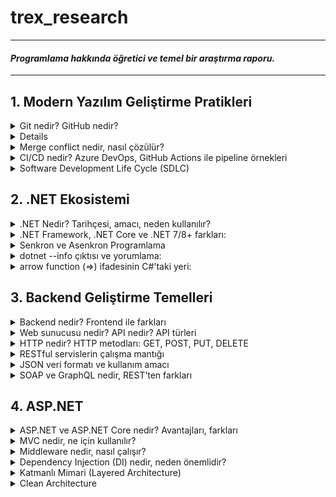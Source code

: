 # trex_research
***
#### *Programlama hakkında öğretici ve temel bir araştırma raporu.*
***

## 1. Modern Yazılım Geliştirme Pratikleri

<details>
<summary>Git nedir? GitHub nedir?</summary>
    
* Kısaca açıklamak gerekirse, Git bir versiyon kontrol sistemidir. Ancak Git'i bu şekilde açıklamak tabiri caizse hakkını yemek olur. Git, diğer versiyon kontrol sistemlerine kıyasla (CVS, Subversion, Perforce vb.) dosyaları çok farklı bir şekilde ele alır. Bu vizyoner tavrı sayesinde Git, günümüzde yazılımcıların vazgeçilmezi olmuştur.
* Git'in dosyaları ele alma sisteminden bahsetmek gerekirse, diğer versiyon kontrol sistemleri dosyaları bir bütün olarak ele alırken, Git dosyaların adeta neye benzediğini kaydeder , bir nevi fotoğrafını çeker, ve böylelikle her işlemde dosyaları oradan oraya taşımak yerine yalnızca son değişiklikleri birbiriyle kıyaslayarak veri tabanına alır. Yalnız bu 'fotoğraflar' şüphelenebileceği gibi veri kayıpları olabilecek bir şekilde çalışmazlar. Git, kullandığı bir algoritma sayesinde dosyaların içeriklerinden 40 karakterlik bir string oluşturur. Bu sisteme SHA-1 hash adı verilir. Git, dosyaları bu hash string'leri kullanarak kıyaslar. Bu sayede Git hem her versiyonda bütün dosya değişiklikleri yapmayarak depolama alanından ve veri aktarımından tasarruf etmiş olur, hem de bu akıllı mekanizması sayesinde kendisinin haberi olmayan herhangi bir dosya değişikliği, silinmesi vb., yapılmasına izin vermez. Kısaca Git, dosyaların her versiyonunu kaydetmez ancak dosyaların her versiyonuna erişim sağlayabilir çünkü dosyalarda yapılan değişiklikleri kaydeder.
* Örnek bir SHA-1 hash string'i:
    * `24b9da6552252987aa493b52f8696cd6d3b00373`
* GitHub bir Git sunucusudur. Git ile depolanmış kodların host'lanabildiği bir uzak bilgisayar, bir nevi buluttur. GitLab, Gitea, Bitbucket, Gogs gibi farklı Git sunucuları da mevcuttur. Şu anda yazılımcılar arasında en popüler olanı GitHub'dır.

</details>

<details>
<summary`>Temel Git komutları: init, clone, add, commit, push, pull, branch, merge</summary>

* **`init`**: Boş bir Git repository'si oluşturur. Repository, Git'in üzerinde versiyon kontrolü yapacağı klasörlere verilen addır.
    * `cd Desktop` Masaüstüne gittim.
    * `mkdir trex_research` 'trex_research' adlı bir klasör oluşturdum.
    * `git init` 'trex_research' adında bir Git repository'si oluşturdum.
    * `ls` Şu anda klasör boş.
* README.md dosyasını manuel bir şekilde oluşturdum. Markdown dosyasını JupyterLab kullanarak düzenledim.
* **`add`**: Modified stage'de olan bir dosyayı, staged olmak üzere, gelecek commit'e ekler.
    * `git add README.md` 'README.md' Markdown dosyamı bir sonraki commit'e eklemek için işaretledim.
* *Git sisteminde modified, staged ve committed olmak üzere üç dosya türü vardır. Modified, Git'in local veritabanından farklı olan, üzerinde değişiklik yapılmış dosyalardır. Staged, bir sonraki commit'e eklenmek üzere add komutu ile işaretlenmiş dosyalardır. Committed, commit komutu ile yerel veritabanına eklenmiş dosyalardır.*
* **`commit`**: 'add' komutu ile eklenmiş, staged duruma gelmiş, bütün dosyaları committed duruma getirir yani yerel veritabanına ekler. Dosyaları 'push' komutu ile sunucuya yüklenmek üzere adeta paketler ve etiketler.
    * `git commit -m "paket mesajı"` Staged duruma getirdiğim bütün dosyalarımı (yalnızca 'README.md') bir sonraki 'push'ta GitHub'a yüklemek için paketledim, yerel veritabanına kaydettim.
    * Eğer '-m' ve beraberinde bir paket mesajı kullanmazsak Git bizi Vim veya Nano gibi bir text editor'e yönlendirir. Ben bunun yerine mesajımı '-m' kullanarak tek komutta eklemeyi tercih ediyorum.
* **`push`**: Sunucuya yüklenmek üzere paketlenmiş yerel veritabanındaki bütün değişiklikleri sunucuya gönderir.
    * `git push` 'README.md' dosyasını GitHub'a yükledim.
* **`fetch`**: Sunucudaki versiyon ile yerel veritabanındaki versiyonu kıyaslar, sunucudaki güncelse değişiklikleri alır.
    * `git fetch` Sunucudaki 'README.md' ile yerel aynı.
* **`merge`**: 'fetch' ile aldığı değişiklikleri yerel dosyalarla birleştirir. Branch'ları birleştirmek için de kullanılır.
    * `git merge` Already up to date.
* **`pull`**: 'fetch' ve sonrasında 'merge' uygular.
    * `git pull` Already up to date.
* **`branch`**: Var olan versiyonun ikisi birbiriyle çakışmayan bir klonunu üretir. Bir nevi paralel evren gibi çalışır. Başka branch'taki değişiklikler ana branch'i etkilemez.
    * `git branch test` 'test' adında bir branch oluşturur.
    * `git branch` '* main' ve 'test' olmak üzere iki branch görünüyor. '* main' şu anda main branch'teyiz demek.
* **`checkout`**: branch'lar arası geçiş yapmayı sağlar.
    * `git checkout test` main branch'tan çıkar ve test adındaki branch'a girer.
    * `git branch` 'main' ve '* test' olmak üzere iki branch görünüyor. Şu anda test'teyiz.
    * Burada yapacağımız bütün 'add', 'commit', 'push' işlemleri test branch'ın içerisinde olacak.
* **`stash`**: Değişiklik yapılmış dosyaları daha sonra geri dönebilmek üzere kenara atar. 'pull' yapıp yine de lokal değişiklikleri yitirmemeye yarar.
    * `git stash`: Henüz commit'lenmemiş ama 'add'lenmiş değişiklikleri kenara attım.
    * `git pull`: Sunucudaki güncel değişiklikleri çektim.
    * `git add README.md`: Dosyada değişiklik yaptım ve commit yapmak üzere paketledim.
    * `git commit -m "stash test"`: Paketim göndermeye hazır.
    * `git push`: Değişiklikleri sunucuya gönderdim.
    * `git stash pop`: Kenara atmış olduğum değişiklikleri elimdeki dosyalara uyguladım.
</details>

<details>
<summary>Merge conflict nedir, nasıl çözülür?</summary>

* Merge conflict, iki branch'ın 'merge'lenirken bir dosyanın aynı yerinde farklı değişiklikler yapılmış olmasından kaynaklanan 'merge'lenememe durumudur. Git, aynı yerde birbirinden farklı iki değişikliği nasıl ele alması gerektiğini bilemez ve hata verir. Dosyada çakışan bölge(ler),
    * `<<<<<<<HEAD` ve `=======`
* arasında gösterilir. Bu kısımda hangi versiyonun kabul edileceği yazılımcı tarafından manuel şekilde belirlenir ve ancak böyle 'merge' işlemi gerçekleşebilir.
</details>

<details>
<summary>CI/CD nedir? Azure DevOps, GitHub Actions ile pipeline örnekleri</summary>

* **CI (Continuous Integration)**: CI basitçe kodunuzu sıklıkla ortak branch'e yüklemek, kendi kodunuzu da ortak kodu da güncel tutmak demektir. Yazılımcılar kodlarını kendi local branch'lerinde tutma eğilimi gösterebilirler. Bu prensip, bu duruma karşı olarak yazılımcıların kodlarını sıklıkla paylaşmaları gerektiğini söyler.
* **CD (Continuous Delivery)**: CD, otomatik testler vb. kullanarak değişiklik yaptığınız kodunuzu da daima 'deployable' yani yayımlanabilir bir durumda tutma prensibidir.
* CI/CD pipeline dediğimiz şey basitçe bir yazılımcı ortak branch'e bir kod yüklediği zaman kodun otomatik şekilde yayımlanana kadar geçtiği adımlardır. Ortak branch'e bir kod yüklendiğinde, bu kodu önceden belirlenmiş testlere otomatik bir şekilde sokup, daha sonra projeyi otomatik bir şekilde build'leyip, süreç içerisinde herhangi bir sorun çıkmazsa da otomatik bir şekilde yayımlanmasına yarar. Çıkan bir sorunda da işlem durur ve ilgili yazılımcıya bildirim gider.
* Ortak branch'e her güncelleme geldiği zaman manuel bir şekilde kodları birleştirip test etmek ve yayımlamak insan hatalarına izin veren, yavaş ve verimsiz bir yöntem olduğu için pipeline çok kullanışlıdır.
* Basit bir GitHub Actions pipeline örneği: `trex_research/.github/workflows/hello-world.yml`
    * <pre> name: Basit Pipeline
        on: [push]
        jobs:
          hello-job:
            runs-on: ubuntu-latest
            steps:
              - name: Merhaba Dünya Yaz
                run: echo "Merhaba, dünya!"</pre>
    * Bu oldukça basit bir pipeline örneğidir. Tanımda anlatıldığı gibi otomatik test uygulama ve program deploy'lama işlevi yok ancak yeni kod geldiğinde GitHub'da repository'nin içindeki Actions terminalinde "Merhaba dünya!" yazıyor.
    * CI/CD kavramı bir .NET projesinde tıpkı diğer alanlarda kullanıldığı gibi kullanılabilir. Projeye yapılan katkılar otomatik testlerden geçip otomatik build'lenerek yine otomatik bir şekilde deploy'lanabilir.
</details>

<details>
<summary>Software Development Life Cycle (SDLC)</summary>

* Yazılım geliştirme sürecinin aşamaları, kaynaktan kaynağa değişmekle birlikte 6-7 adımdan oluşur.
    * **1.) Adım: Planlama**: Projenin büyüklüğü, kapsamlılığı, karmaşıklığı, içeriği, gereksinimleri, hedefleri ve özellikle neye ihtiyacının *olmadığı* bu aşamada belirlenir.
        * İlerleyen zamanlarda 'feature-creep' yaşamamak için projenin çapı daha ilk aşamadan belirlenmelidir.
    * **2.) Adım: Analiz ve Gereksinim Oluşturma**: Bu aşamada projenin özellikleri belirlenir. Bir yazılım projesinde yazılım gereksinimlerini (SR - Software Requirements) doğru oluşturmak çok önemlidir. Projenin geliştirilme sürecinin neredeyse tamamına yön verecek kritik bir aşamadır. Eğer proje çapı birinci aşamada tutarlı belirlendiyse ve bu aşamada çapa yönelik gereksinimler isabetli ve verimli şekilde oluşturulduysa bu projenin programlama süreci görece rahat geçecektir.
    * **3.) Adım: Mimari Dizaynı**: Bu aşamada projenin kodlarının mimarisi belirlenir. Arayüz tasarımları yapılır. Amaca en uygun yöntemler kullanılmak üzere seçilir. Aynı zamanda bu aşamada projenin siber güvenliği de düşünülebilir.
    * **4.) Adım: Kodlama**: Bu aşamada önceki adımlarda oluşturulmuş özellikler, fonksiyonlar, planlar ve kurallar uygulanarak proje kodlanır. Kullanılacak uygun yazılım dilleri seçilir, kodlar oluşturulur.
    * **5.) Adım: Testler**: Bu aşamada yazılmış olan kodların ekstrem noktaları, güvenlik açıkları, entegrasyonları, fonksiyonları, hepsi tek tek test edilir. Bu aşamadan önce hiç test uygulanmadığı düşünülmesin, bu aşamaya kadar küçük testler hep uygulanır ancak bu aşamada her şeyin kapsamlı testleri yazılır ve olabildiğince bug'sız bir program oluşturulmaya çalışılır.
    * **6.) Adım: Yayımlama**: Bu aşamada program adım adım yayımlanmaya başlar. Önce 'beta' diye adlandırılan, programın sınırla sayıda kullanıcıya ulaştırıldığı bir aşamaya girilir ve programın genel kullanıcı kullandığında nasıl bir deneyim sunduğu gözlemlenir. Gözden kaçmış pürüzler bu aşamada toparlanır ve ardından program yayımlanır.
    * **7.) Adım: Bakım**: Artık programın zaman içerisinde tespit edilememiş, mümkün olduğunca az, bug'ları ortaya çıkmaya başlar. Onları düzeltmek, programı değişen ihtiyaçlara göre güncellemek, destek vermek, bu aşamanın işidir. DevOps (development-IT operation) takımları bu aşamada CI/CD kullanarak programı günceller ve düzeltir.
* Bir yazılımcının sadece kod yazmaktan çok daha fazlasını bilmesi gerektiği bu anlatılan adımlardan aşikardır. Bir yazılımcı bu süreçte proje maliyeti hesaplama, kullanıcı isteklerini öğrenme, dil hakimiyeti ve hangi durumda hangi dilin kullanılması gerektiği hakkında tecrübe vb. çeşitli kabiliyetlere ihtiyaç duyar. Yazılım geliştirme sürecinde her aşamada yazılımcının rolü çok büyüktür.
</details>

## 2. .NET Ekosistemi

<details>
<summary>.NET Nedir? Tarihçesi, amacı, neden kullanılır?</summary>

* *.NET Tarihçesi*:
    * 90'ların sonunda Microsoft .NET platformunun ilk adımlarını attı. 2000 yılında C# yazılım dili duyuruldu. .NET Framework ve C#, .NET platformunu oluşturdu. 2014 yılında Microsoft, .NET Core'u duyurdu. .NET Framework'ün aksine açık kaynak kodlu, platformlar arası çalışabilen .NET Core ile beraber Microsoft, geçmiş kütüphaneleri de açık kaynak kodluya çevirdi. Bu platformun gelecekteki bütün .NET platformlarının temeli olacağı öne sürüldü. 2016'da .NET Core 1.0 ve Visual Studio Update 3 çıktı ve .NET Core'da yazılım geliştirme başladı. 2017'de .NET Core 2.0, Visual Studio 2017 15.3, ASP.NET Core 2.0 ve Entity Framework Core 2.0 çıktı. 2018'de önce .NET Core 2.1 ve Aralık ayında .NET Core 2.2 çıktı. 2019'da .NET Core 3 çıktı. .NET Core 3, Windows masaüstü uygulaması geliştirmeye olanak sağlıyordu ayrıca olağanüstü performans geliştirmeleri ve ek kütüphanelerle geliyordu. 2020'de .NET 5.0 çıktı. İsimden 'core' ibaresi kaldırıldı ve 4.0 versiyon sayısı atlandı. 2021'de .NET 6.0, 2022'de .NET 7.0, 2023'te .NET 8.0 ve 2024'te son versiyon olan .NET 9.0 çıktı.
    * Büyük versiyon geçişleri geçmiş API'ları bozuyorken küçük güncellemeler hata düzeltmeleri, ek kütüphaneler ve performans geliştirmelerinden oluşuyordu.
</details>

<details>
<summary>.NET Framework, .NET Core ve .NET 7/8+ farkları:</summary>
    
|Özellik| .NET Framework   | .NET Core | .NET 7/8+  |
|:-----------------:|:-----------------:|:-----------------:|:-----------------:|
|Platform desteği|Yalnızca Windows'ta çalışır|Platformlar arası çalışır(Linux,Windows,Mac vb.)|Platformlar arası çalışır|
|Güncellemeler|Güncelleme almaz|Güncelleme almaz|Güncelleme almaya devam eder|
|Kaynak kodu|Açık kaynak kodlu değil|Açık kaynak kodlu|Açık kaynak kodlu|
|Desteklediği araçlar|Visual Studio|Visual Studio, VS Code, CLI araçları|Visual Studio, VS Code, CLI araçları|
|Kullanım alanları|Eski Windows uygulamaları|Çoklu platform uygulamaları, Web, API, Mikroservis|Modern çoklu platform uygulamaları, Bulut, Web API ve dahası|
|Performans|Kıyasla düşük|Ortalama|En iyi performans|
</details>

<details>
<summary>Senkron ve Asenkron Programlama</summary>

* async, await, Task, Configureawait gibi anahtar kavramlar:
    * **async**: Kendinden sonraki kodun çalışması için işini bitirmesi gerekmeyen kod bloklarında kullanılır. *Aynı anda* birden fazla iş yapmak için kullanılır. Örneğin, programda kullanıcı ile alakasız ama yapılması gereken bir iş varsa, bu işi kullanıcı deneyimini hiç etkilemeden, arkaplanda, halletmek için **async** kullanılabilir.
    * **await**: Bitmesi uzun sürmesi beklenen kodlardan önce kullanılır. Yazılım diline bu işin bitmesini beklerken diğer satırlarla ilgilenmesi gerektiğini ama bu iş bittiğinde buraya geri döneceğini söyler.
    * **Task**: **await** ile birlikte çağırılacak **async** işi belirtir.
    * **Configureawait**: Varsayılan olarak açık gelir. *.Configureawait(false)* diyerek kapatılabilir. Bir görev bittiğinde başladığı akışa (thread) geri dönmesi anlamına gelir. Kullanıcı arayüzü uygulamalarında kapatılmamasına özen gösterilmelidir zira kullanıcı arayüzleri akış değiştirerek çalışamazlar. Kütüphane kodlarında kapatılması mantıklı olabilir.
 
* Senkron, Asenkron örnek senaryo açıklamaları:
    * HTTP çağrıları, Web API çağrıları vb. bekleme gerektirebilen işlemlerdir. Geleneksel senkron programlama ile bu işlemleri yapmaya çalışmak, lokal bilgisayarın elinde olmayan bir bekleme oluşturacağı için, kullanıcı deneyimi ve zaman verimliliği bakımlarından epey mantıksızdır. Kullanıcı, arkaplanda veri çağrıları yapılmışken başka işlerle ilgilenebilmek ister. Neticede, hiçbirimiz evde bulaşık makinesi çalışıyor diye donup kalmıyoruz, makinenin işini bitirmesini beklerken başka işlerle uğraşıyoruz. Bu şekilde bekleme gerektirebilen işlemleri senkron programlama ile çağırmak aynı bulaşık makinesinin işini bitirmesini oturup beklemek kadar mantıksızdır. Asenkron programlama sayesinde kullanıcı, çağırdığı bir verinin gelmesini beklerken, programın başka bir yerinde başka bir işlem yaparak kendisine epey zaman kazandırabilir.
</details>

<details>
<summary> dotnet --info çıktısı ve yorumlama:</summary>
    
    ```
    .NET SDK:
     Version:           8.0.412
     Commit:            819e1a9566
     Workload version:  8.0.400-manifests.9cf71931
     MSBuild version:   17.11.31+933b72e36
    
    Runtime Environment:
     OS Name:     Mac OS X
     OS Version:  15.6
     OS Platform: Darwin
     RID:         osx-arm64
     Base Path:   /usr/local/share/dotnet/sdk/8.0.412/
    
    .NET workloads installed:
    Configured to use loose manifests when installing new manifests.
    There are no installed workloads to display.
    
    Host:
      Version:      8.0.18
      Architecture: arm64
      Commit:       ef853a7105
    
    .NET SDKs installed:
      8.0.412 [/usr/local/share/dotnet/sdk]
    
    .NET runtimes installed:
      Microsoft.AspNetCore.App 8.0.18 [/usr/local/share/dotnet/shared/Microsoft.AspNetCore.App]
      Microsoft.NETCore.App 8.0.18 [/usr/local/share/dotnet/shared/Microsoft.NETCore.App]
    
    Other architectures found:
      None
    
    Environment variables:
      Not set
    
    global.json file:
      Not found
    
    Learn more:
      https://aka.ms/dotnet/info
    
    Download .NET:
      https://aka.ms/dotnet/download
    ```
    
* .NET 8.0.412 versiyonu kurulu. arm64 mimarili işlemcide Mac OS işletim sistemi üzerinde çalışıyor. Henüz workload yüklenmemiş.
</details>

<details>
<summary>arrow function (=>) ifadesinin C#'taki yeri:</summary>

* Tek satırda fonksiyon tanımlama:
      ```
      static int Multiply(int x, int y) => x * y;
      ```
* Lambda ifadesi:
      ```
      Func<int, int> square = n => n * n;
      ```
</details>

## 3. Backend Geliştirme Temelleri

<details>
<summary>Backend nedir? Frontend ile farkları</summary>

* **Backend**, bir yazılım programının, sunucu tarafında çalışan, mantık ve veri işlemlerinin halledildiği katmandır. Çeşitli sebeplerden dolayı, çalışması beklenen servisin işlem ve veri depolama kısımları kullanıcı ile paylaşılmaz. Güvenlik ve verimlilik, bu sebeplere örnektir. Kullanıcının eline geçmemesi gereken veriler, örneğin diğer kullanıcıların şifreleri vb., Backend'de yer alır. Kullanıcının bilgisayarıyla sürekli iletişim halinde olmak verimsiz olacağı için de bütün işlemler Backend'de görülüp Frontend'e genellikle sadece ham sonuç verileri gönderilir.

* **Frontend** ise aynı programın kullanıcı ile etkileşime geçen kısmıdır. Kullanıcı arayüzü, sunucuya veri gönderecek ve sunucudan gelen verileri düzenleyip gösterecek fonksiyonlar Frontend'de yer alır. Frontend yazılım işi olduğu kadar tasarım işidir de. Kullanıcıların bugüne dek alışmış olduğu belirli kurallara, estetik oranlarına, görsel iletişime uygun kurallı bir site tasarımı yapmak o siteyi kodlamak kadar zordur. Frontend'in ve Backend'in ikisinin de başarılı olmadığı bir senaryoda projenin kalitesi kullanıcı tarafından hissedilemez. Örneğin, güzel görünen ama çok yavaş çalışan bir site ya da hızlı çalışan ama butonları bulmakta zorlanılan bir site kullanıcı için hiç iyi bir deneyim sunmaz. İki katmanın da eş kalifiye elemanlar tarafından hazırlanması oldukça önemlidir.
</details>

<details>
<summary>Web sunucusu nedir? API nedir? API türleri</summary>

* **Web sunucusu**: Web sunucusu kısaca internete bağlı bir bilgisayardır. İçerisinde ilgili web sitesinin gerektirdiği yazılımlar bulunur. Birçok kullanıcının kullandığı tarayıcı HTTP protokolü kullanır ve bu tarayıcılara hitap etmesi için birçok web sunucusu HTTP yazılımı bulundurur. Sunucu, ilgili web sitesinin medya içeriklerini ve kodlarını depolar. Bu içerikleri kullanıcıya iki farklı şekilde gönderir, statik web sunucusu ve dinamik web sunucusu.
    * **Statik Web Sunucusu**: Statik web sunucusu, ilgili dosyaları kullanıcının tarayıcısına olduğu haliyle gönderir.
    * **Dinamik Web Sunucusu**: Dinamik web sunucusu, ilgili dosyalar ve HTTP yazılımının yanında ek yazılımlar da bulundurur. Kullanıcıya göndereceği dosyaları seçen yazılımlar, veri tabanları bunlara örnektir. Kullanıcıya göndereceği dosyaları göndermeden önce günceller ve ondan sonra gönderir.
 
* **API**: API (Application Programming Interface), farklı yazılımların iletişim kurmasını sağlayan bir arayüzdür. Çoğu zaman başkasının yazdığı bir programa erişim sağlar ve eğer kaynak kodları kapalıysa kontrolü elimizde değildir ama önceden belirlenmiş kurallara göre ona veri gönderebilir ve yanıt alabiliriz. Açık kaynak kodlu ya da bizim geliştirdiğimiz bir API'ın her detayını değiştirmek de elimizdedir. Herhangi bir yazılım API sağlayabilir. Bir işletim sistemi de, bir internet sitesi de, bir veritabanı da API sağlayabilir. Basitçe anlatmak gerekirse API, yazdığımız kodla başka bir kodun arasında veri akışı sağlayan bir köprü görevi görür.

* **API Örnekleri**:
    * **Evrensel Kayıt Ekranları**: Üyelik gerektiren bir uygulamaya giriş yaparken Google, Facebook vb. platformlarda zaten var olan bir hesabı bağlama yoluyla hesap açma yöntemi API'lara oldukça iyi bir örnektir. Uygulamalar, ilgili platformun sunduğu API sayesinde oraya hesap bilgisi gönderebilir ve alabilir.
    * **Sitelere Gömülü Youtube Videoları**: Bazı web sitelerinde otomatik oynatılabilen videolar olduğunu görmüşsünüzdür. Bunlardan bazıları gerçekten büyük boyutlu videolar olabiliyorlar, buna rağmen site açıldığı gibi direkt oynamaya başlayabiliyorlar. Bunun olmasına olanak sağlayan şey Youtube'un sağladığı API'dır. Youtube'da zaten yüklü olan videoların web sitelerinde oynatılabilmesini sağlar.
</details>

<details>
<summary>HTTP nedir? HTTP metodları: GET, POST, PUT, DELETE</summary>

* **HTTP**: HTTP (Hypertext Transfer Protocol), istemciler ve web sunucular arasında bilgi aktarmak için kullanılır. İnternetin temel yapıtaşlarından birisidir. Birçok tarayıcı ve internet sitesi HTTP protokolünü kullanır. Genelde kullanıcı bilgisayarından gelen talepler (request) ve onlara sunucudan gönderilen cevaplar (response) yoluyla çalışır.
* **GET, POST, PUT, DELETE** gibi yapılmak istenen işlemi belirten çeşitli metodlarla çalışır.
* Verilerin şifreli bir biçimde gönderildiği bir versiyonu (HTTPS) de mevcuttur.

* **HTTP Metodları**: Sunucuya yapılmak istenen işlem hakkında bilgi verir.
    * **`GET`**: Sunucudan ham veri talebinde bulunur. Fotoğraf indirme işlemleri buna örnektir.
    * **`POST`**: Sunucuya ham veri gönderme talebinde bulunur. Dosya yükleme işlemleri buna örnektir.
    * **`PUT`**: Var olan bir veriyi düzenleme, yoksa oluşturma talebinde bulunur. Profil düzenleme buna örnektir.
    * **`DELETE`**: Var olan bir veriyi silme talebi gönderir. Profil resmi kaldırmak buna örnektir.

</details>

<details>
<summary>RESTful servislerin çalışma mantığı</summary>
    
* **REST**: Sunucu ile istemciyi birbirinden modüler olarak ayıran genel kodlama prensiplerine denir. REST prensipleri dikkate alınarak kodlanmış web servislerinde istemcide sunucu etkilenmeden sunucuda da istemci etkilenmek değişiklik yapmak mümkündür, birbirlerine iletecekleri verilerin formatları değişmesin yeter.
    * REST prensipleriyle yazılmış web servislerinde ve istemcilerinde 'state' sistemi yoktur. İstemciler ve sunucular birbirlerinin hangi durumda oldukları hakkında haberdar değillerdir. Birbirlerine gönderdikleri bütün verileri her durumda her şekilde anlayabilirler. Bu kısıtlamanın sebebi kaynakları olabildiğince verimli kullanmaktır çünkü web'te iletişim hızı bir bilgisayarın kendi içindeki iletişim hızına kıyasla çok yavaştır.
    * REST mimarisinde istemci sunucuya çeşitli talepler gönderir ve sunucu bu taleplere yönelik cevaplar verir.
        * *HTTP metodları buna örnektir*.
</details>

<details>
<summary>JSON veri formatı ve kullanım amacı</summary>

* **JSON nedir?**: JSON (JavaScript Object Notation), JavaScript'ten türemiş, anahtar-değer eşleşmesi kaydeden bir metin depolama formatıdır. İç içe kategorizasyonu destekler. Okunabilir ve ayrıştırılabilir bir formattadır. Bu sayede yazılımlar ve bilgisayarlar arasında veri aktarımı için kullanılabilir.
* JSON'un tek işlevi veri tutmaktır, içerisinde kod bulundurmaz. Uygun veri formatları şunlardır:
    * `string, number, boolean, null, array, object`
* Formatı örnekte görüldüğü gibidir:
    ```
    {
      "name": "Oguz",
      "age": 19,
      "skills": ["Python", "C"],
      "isStudent": true
    }
    ```
</details>

<details>
<summary>SOAP ve GraphQL nedir, REST’ten farkları</summary>

* **SOAP**: SOAP (Simple Object Access Protocol), yalnızca XML formatında çalışan bir iletişim protokolüdür. Web servisleri ve API'ları arasında kullanılır. HTTP ve SMTP protokolleri üzerinde çalışır. Kendine has sıkı bir formatı vardır ve değiştirilemez.
    * SOAP servisleri, WSDL (Web Services Description Language) ile tanımlanır. Bu sayede istemci ile sunucu arasında nasıl iletişim kurulacağı detaylı bir şekilde anlatılır. SOAP'ın uzmanlık alanı hız, verimlilik vb. değil, güvenlik ve güvenilirliktir.

* **GraphQL**: GraphQL, JSON formatında çıktı veren, veriyi tanımlı kaynaklardan esnek bir şekilde toplayıp istemcinin beklediği mimaride gönderebilen bir sorgu dilidir. İstemciye sadece istediği verileri verebilir ve gereksiz veri akışını önlemeye yarar. HTTP protokolü üzerinde çalışır. Veri, istemcinin beklediği yapıda döner.

|Özellik| REST   | SOAP | GraphQL |
|:-----------------:|:-----------------:|:-----------------:|:-----------------:|
|Nedir?|Mimari stili|İletişim protokolü|Sorgu dili |
|Format|JSON,XML|XML|JSON|
|Esneklik|Belli başlı kuralları var|Oldukça sıkı kuralları var|İstemciye göre|
|Özellik|Pratik ve yaygın|Güvenilir|Esnek, istemciye göre|
</details>

## 4. ASP.NET

<details>
<summary>ASP.NET ve ASP.NET Core nedir? Avantajları, farkları</summary>

* **ASP.NET**: ASP.NET, .NET çatısı altında yer alan bir web geliştirme platformdur. Web uygulamaları, web siteleri ve web servisleri geliştirmeye yarar. Dinamik web sayfaları üretmeye olanak sağlar. Sunucu tarafı (backend) C# ile yazılabilir. Bu sayede işlemler hızlı ve güvenli şekilde çalışır. Kullanıcı yüzü ise (frontend) HTML, CSS, Javascript ile yazılır. Güncel frontend yazılımları da, -Blazor, React, Angular vb.- kullanılabilir.
* **ASP.NET Core**: ASP.NET'in çok daha gelişmiş ve performanslı bir versiyonudur. Açık kaynak kodlu ve çoklu platform desteklidir. REST API'lar yazmaya olanak sağlar. OpenAI ve Azure ile yapay zeka destekli web uygulamaları üretmeye olanak sağlar. ASP.NET artık güncelleme almıyor fakat ASP.NET onun devamı olarak güncelleme almaya ve geliştirilmeye devam ediyor.
* Artık ASP.NET kullanmanın geçerli bir avantajı kalmamış durumda. Çeşitli sebeplerden dolayı ASP.NET Core'a geçemeyen bir projeniz yoksa geçmemek için bir mazeretiniz yok gibi, çünkü ASP.NET Core, ASP.NET'in yaptığı her şeyi daha iyi yapıyor.
</details>

<details>
<summary>MVC nedir, ne için kullanılır?</summary>
    
* **MVC**: MVC (Model View Controller), bir uygulamada mantık, kullanıcı arayüzü ve veri arasındaki ilişkiyi birbirinden ayrı tutan ve optimize eden bir mimari modeldir. Başlarda masaüstü uygulamalarında GUI'lar (Graphical User Interface) için kullanılırken şimdi daha çok web uygulamalarında kullanılmaktadır. Üç ana parçadan oluşur: Controller, Model, View
    * **Controller**: Diğer iki bileşen ve kullanıcı arasında bir köprü görevi görür. Gelen verilere ve kullanıcı girdilerine göre karar verip çağrılarda bulunur. Diğer bileşenleri yöneten bileşendir.
    * **View**: Kullanıcı arayüzünü temsil eder. Controller'dan yeni veri geldiğinde, bir veri değiştiğinde, arayüz burada güncellenir. Programın kullanıcı ile etkileşime geçtiği yer burasıdır.
    * **Model**: Programın veritabanı ile iletişime geçen kısmıdır. Controller'dan gelen talepleri yerine getirir. Veritabanı üzerinde yazma, okuma, silme vb. işlemler yapar. Verilerle ilgili işlemler ve hesaplamalar bu bileşende yer alır.
</details>

<details>
<summary>Middleware nedir, nasıl çalışır?</summary>

* **Middleware**: Middleware, bir web geliştirme mimarisinde, kullanıcı isteği ile sunucu arasında bir ara katman olarak görev yapar. Gelen istekler (request) ile sunucudan gelen cevaplar (response) arasında çeşitli görevler üstlenebilir. Bu görevler, kayıt (log) tutma, doğrulama (authentication), sık istenen verileri önbellekten gönderme (cache) vb. olabilir.
    * **Nasıl çalışır?**: İstek gelir, Middleware'a uğrar. Middleware bu istekle ne yapacağına karar verir ve eğer varsa kendisinden sonraki Middleware'a, yoksa Controller'a bu isteği gönderir. Ardından Controller'dan çıkan yanıt (response) aynı Middleware'lardan ters yönde geçerek kullanıcıya ulaşır.
</details>

<details>
<summary>Dependency Injection (DI) nedir, neden önemlidir?</summary>

* **Dependency Injection**: Dependency Injection (DI), bir class'ın bağlı olduğu alt class'ları kendi içinde oluşturmadan var olabilmesini sağlar. Normalde bağlı olduğu alt class'ları kendisi oluşturan class'lar, DI sayesinde bu class'ları dışarıdan alabilme özelliğine sahip olur. Bunu bir örnekle açıklamak çok daha kolay olacaktır.
    * Bir araba class'ınız olduğunu düşünelim. Motor, far vb. alt class'lara sahip olsun. Bu sayede araba.hareket() gibi metodlarınız çalışabilecektir. Lakin, bu sadece tek bir motor class'ı olduğu durumda geçerli olur. Daha farklı bir motor ile aynı araba class'ını oluşturmak istediğinizde bunu geleneksel yollarla başaramazsınız.
        * Bu noktada DI devreye girer. class'ları, alt class bağlantılarını direkt bir şekilde yazmak yerine, yerine herhangi bir class gelebilecek bir tanımlamayla bırakarak oluşturur. Bu sayede siz gidip sonradan istediğiniz özellikteki alt class'ı oluşturup arabaya verebilirsiniz.
    * DI kullanmadan yazılmış bir araba class'ı şu şekilde görünür:
        ```
            class Araba:
                def __init__(self):
                    self.motor = V6_motor()

            araba = Araba() # Bu araba her zaman V6 motor ile çalışacak.
        ```
        * bu arabanın motorunu V8 yapmak istediğim senaryoda bütün class'ı baştan yazmam gerekecek. DI bizi bu durumdan bu şekilde kurtarıyor:
        ```
            class Araba:
                def __init__(self, motor):
                    self.motor = motor

            araba1 = Araba( V6_motor() )
            araba2 = Araba( V8_motor() )
        ```
    * Aynı zamanda DI ile yazılmış class'ların test kodlarını yazmak da kıyasla çok kolaydır çünkü DI class'ları modülerleştirir. Araba ve motor class'larını birbirinden ayrı şekilde test edebiliyor olmak işi epey basitleştirir. Bu sayede kodu yazarken hata ayıklama süreçleri de kolaylaşır.
</details>

<details>
<summary>Katmanlı Mimari (Layered Architecture)</summary>

* **Presentation, Business, Data Access katmanları**:
* **Data Access**: Data Access (veri erişim) katmanı, sistemin kullandığı verilere erişilen katmandır. Bu katman kompleks bir veritabanı da, basit bir JSON dosyası ve fonksiyonları da olabilir. API bağlantıları vb. gelişmiş veri sistemleri bulundurabilir. Business'tan gelen kararları uygulayarak **CRUD** (Create, Read, Update, Delete) işlemleri burada uygulanır.
* **Business**: Programın bütün mantıksal işlerinin yapıldığı katmandır. Hesaplamalar, veri işlemeler, doğrulamalar vb. hep bu katmanda yapılır. Verilerle ilgili kararlar bu katmandan Data Access'e gönderilir, kullanıcıya gösterilecek veriler de bu katmandan Presentation'a gönderilir.
* **Presentation**: Programın kullanıcı ile iletişimde olan katmanı bu katmandır. Kullanıcı arayüzü, girdi kutuları vb. hep bu katmanda yer alır. Kullanıcının girdilerini Business katmanına gönderir ve Business katmanından gelen verileri kullanıcıya gösterir. Yalnız bu katman kullanıcı sadece kullanıcı ile iletişime geçmek zorunda değil. Yapılan program bir API olsaydı bu katman onun erişim noktası da olabilirdi.
    * Katman bağımlılığı tek yönlüdür: *`Presentation -> Business -> Data Access`*
 
* **Service and Repository pattern**: Service and Repository pattern, önceden gördüğümüz MVC (Model View Controller) modelinin biraz daha basit haline benzer. View katmanı yoktur ve maksatı üst seviye kodun alt seviye kodların nasıl çalıştığıyla ilgilenmemesidir.
* **Service Katmanı**: Service katmanı bütün mantık, karar ve işlemlerin yapıldığı katmandır. Veri üzerinde yapılacak işlemlere bu katmanda karar verilir ve gerekli emirler Repository katmanına gönderilir.
* **Repository Katmanı**: Repository, veritabanı (ya da JSON gibi bir depolama) katmanıdır. Service katmanından veri ile ilgili gelen CRUD taleplerini (bazen de daha karmaşık ve büyük talepleri) yerine getirir.
* Bu katman sistemi sayesinde Controller gibi üst seviye katman kodları iyice alt seviye kodlardan uzaklaşır. Bu sayede üst seviye kod yazmak daha temiz, kolay ve test edilebilir hale gelir.
</details>

<details>
<summary>Clean Architecture</summary>

* Domain, Application, Infrastructure, API katmanları
</details>










